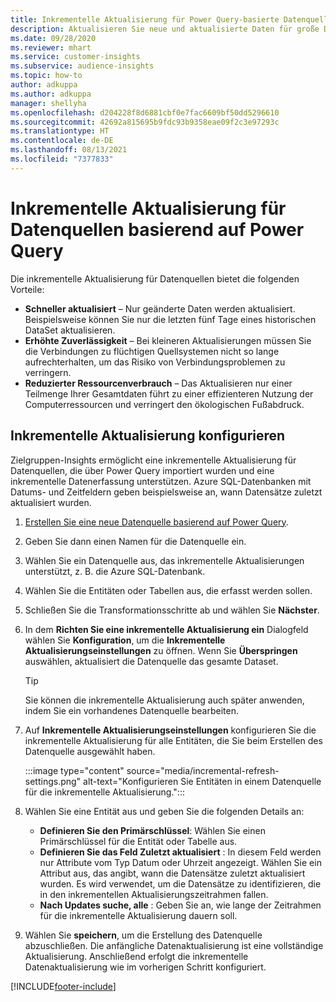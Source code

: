 ```yaml
---
title: Inkrementelle Aktualisierung für Power Query-basierte Datenquellen
description: Aktualisieren Sie neue und aktualisierte Daten für große Datenquellen basierend auf Power Query.
ms.date: 09/28/2020
ms.reviewer: mhart
ms.service: customer-insights
ms.subservice: audience-insights
ms.topic: how-to
author: adkuppa
ms.author: adkuppa
manager: shellyha
ms.openlocfilehash: d204228f8d6881cbf0e7fac6609bf50dd5296610
ms.sourcegitcommit: 42692a815695b9fdc93b9358eae09f2c3e97293c
ms.translationtype: HT
ms.contentlocale: de-DE
ms.lasthandoff: 08/13/2021
ms.locfileid: "7377833"
---
```

# <a name="incremental-refresh-for-data-sources-based-on-power-query"></a>Inkrementelle Aktualisierung für Datenquellen basierend auf Power Query

Die inkrementelle Aktualisierung für Datenquellen bietet die folgenden Vorteile:

- **Schneller aktualisiert** – Nur geänderte Daten werden aktualisiert. Beispielsweise können Sie nur die letzten fünf Tage eines historischen DataSet aktualisieren.
- **Erhöhte Zuverlässigkeit** – Bei kleineren Aktualisierungen müssen Sie die Verbindungen zu flüchtigen Quellsystemen nicht so lange aufrechterhalten, um das Risiko von Verbindungsproblemen zu verringern.
- **Reduzierter Ressourcenverbrauch** – Das Aktualisieren nur einer Teilmenge Ihrer Gesamtdaten führt zu einer effizienteren Nutzung der Computerressourcen und verringert den ökologischen Fußabdruck.

## <a name="configure-incremental-refresh"></a>Inkrementelle Aktualisierung konfigurieren

Zielgruppen-Insights ermöglicht eine inkrementelle Aktualisierung für Datenquellen, die über Power Query importiert wurden und eine inkrementelle Datenerfassung unterstützen. Azure SQL-Datenbanken mit Datums- und Zeitfeldern geben beispielsweise an, wann Datensätze zuletzt aktualisiert wurden.

1. [Erstellen Sie eine neue Datenquelle basierend auf Power Query](connect-power-query.md).

1. Geben Sie dann einen Namen für die Datenquelle ein.

1. Wählen Sie ein Datenquelle aus, das inkrementelle Aktualisierungen unterstützt, z. B. die Azure SQL-Datenbank.

1. Wählen Sie die Entitäten oder Tabellen aus, die erfasst werden sollen.

1. Schließen Sie die Transformationsschritte ab und wählen Sie **Nächster**.

1. In dem **Richten Sie eine inkrementelle Aktualisierung ein** Dialogfeld wählen Sie **Konfiguration**, um die **Inkrementelle Aktualisierungseinstellungen** zu öffnen. Wenn Sie **Überspringen** auswählen, aktualisiert die Datenquelle das gesamte Dataset.
   > [!TIP]
   > Sie können die inkrementelle Aktualisierung auch später anwenden, indem Sie ein vorhandenes Datenquelle bearbeiten.

1. Auf **Inkrementelle Aktualisierungseinstellungen** konfigurieren Sie die inkrementelle Aktualisierung für alle Entitäten, die Sie beim Erstellen des Datenquelle ausgewählt haben.

   :::image type="content" source="media/incremental-refresh-settings.png" alt-text="Konfigurieren Sie Entitäten in einem Datenquelle für die inkrementelle Aktualisierung.":::

1. Wählen Sie eine Entität aus und geben Sie die folgenden Details an:

   - **Definieren Sie den Primärschlüssel**: Wählen Sie einen Primärschlüssel für die Entität oder Tabelle aus.
   - **Definieren Sie das Feld Zuletzt aktualisiert** : In diesem Feld werden nur Attribute vom Typ Datum oder Uhrzeit angezeigt. Wählen Sie ein Attribut aus, das angibt, wann die Datensätze zuletzt aktualisiert wurden. Es wird verwendet, um die Datensätze zu identifizieren, die in den inkrementellen Aktualisierungszeitrahmen fallen.
   - **Nach Updates suche, alle** : Geben Sie an, wie lange der Zeitrahmen für die inkrementelle Aktualisierung dauern soll.

1. Wählen Sie **speichern**, um die Erstellung des Datenquelle abzuschließen. Die anfängliche Datenaktualisierung ist eine vollständige Aktualisierung. Anschließend erfolgt die inkrementelle Datenaktualisierung wie im vorherigen Schritt konfiguriert.


[!INCLUDE[footer-include](../includes/footer-banner.md)]